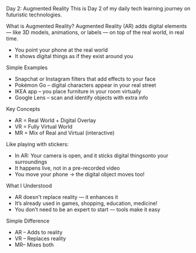 Day 2: Augmented Reality 
This is Day 2 of my daily tech learning journey on futuristic technologies.

 What is Augmented Reality?
Augmented Reality (AR) adds digital elements — like 3D models, animations, or labels — on top of the real world, in real time.

- You point your phone at the real world
- It shows digital things as if they exist around you

Simple Examples

- Snapchat or Instagram filters that add effects to your face
- Pokémon Go – digital characters appear in your real street
- IKEA app – you place furniture in your room virtually
- Google Lens – scan and identify objects with extra info

Key Concepts

- AR = Real World + Digital Overlay  
- VR = Fully Virtual World  
- MR = Mix of Real and Virtual (interactive)

Like playing with stickers:
- In AR: Your camera is open, and it sticks digital thingsonto your surroundings  
- It happens live, not in a pre-recorded video  
- You move your phone → the digital object moves too!

What I Understood

- AR doesn't replace reality — it enhances it
- It’s already used in games, shopping, education, medicine!
- You don’t need to be an expert to start — tools make it easy

Simple Difference

- AR – Adds to reality  
- VR – Replaces reality  
- MR– Mixes both
